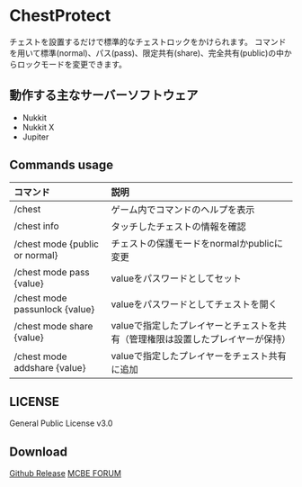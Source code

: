 # ChestProtect
チェストを設置するだけで標準的なチェストロックをかけられます。
コマンドを用いて標準(normal)、パス(pass)、限定共有(share)、完全共有(public)の中からロックモードを変更できます。

## 動作する主なサーバーソフトウェア
 - Nukkit
 - Nukkit X
 - Jupiter


## Commands usage
|コマンド|説明|
|:--|:--|
|/chest|ゲーム内でコマンドのヘルプを表示|
|/chest info|タッチしたチェストの情報を確認|
|/chest mode {public or normal}|チェストの保護モードをnormalかpublicに変更|
|/chest mode pass {value}|valueをパスワードとしてセット|
|/chest mode passunlock {value}|valueをパスワードとしてチェストを開く|
|/chest mode share {value}|valueで指定したプレイヤーとチェストを共有（管理権限は設置したプレイヤーが保持）|
|/chest mode addshare {value}|valueで指定したプレイヤーをチェスト共有に追加|

## LICENSE
General Public License v3.0

## Download
[Github Release](https://github.com/CosmoSunriseServerPluginEditorsTeam/ChestProtect/releases/tag/1.1)
[MCBE FORUM]()
